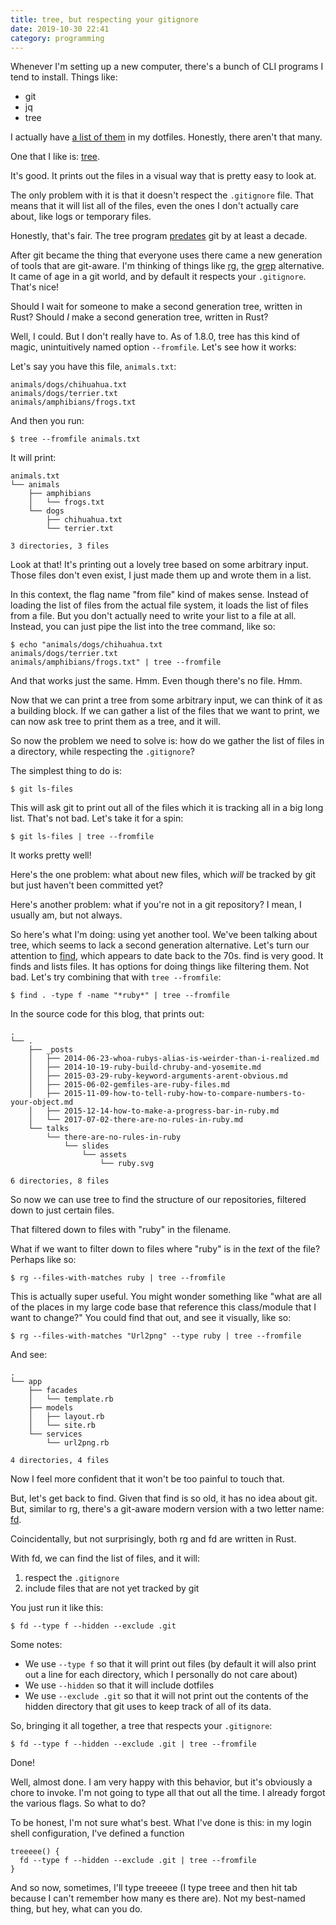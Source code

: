 ```yaml
---
title: tree, but respecting your gitignore
date: 2019-10-30 22:41
category: programming
---
```


Whenever I'm setting up a new computer, there's a bunch of CLI programs I tend to install.
Things like:

* git
* jq
* tree

I actually have [a list of them][list] in my dotfiles.
Honestly, there aren't that many.

[list]: https://github.com/maxjacobson/dotfiles/blob/master/expected_bins

One that I like is: [tree][tree].

[tree]: https://en.wikipedia.org/wiki/Tree_(command)

It's good.
It prints out the files in a visual way that is pretty easy to look at.

The only problem with it is that it doesn't respect the `.gitignore` file.
That means that it will list all of the files, even the ones I don't actually care about, like logs or temporary files.

Honestly, that's fair.
The tree program [predates] git by at least a decade.

[predates]: http://mama.indstate.edu/users/ice/tree/changes.html

After git became the thing that everyone uses there came a new generation of tools that are git-aware.
I'm thinking of things like [rg], the [grep] alternative.
It came of age in a git world, and by default it respects your `.gitignore`.
That's nice!

[grep]: https://en.wikipedia.org/wiki/Grep
[rg]: https://github.com/BurntSushi/ripgrep

Should I wait for someone to make a second generation tree, written in Rust?
Should _I_ make a second generation tree, written in Rust?

Well, I could.
But I don't really have to.
As of 1.8.0, tree has this kind of magic, unintuitively named option `--fromfile`.
Let's see how it works:

Let's say you have this file, `animals.txt`:

```
animals/dogs/chihuahua.txt
animals/dogs/terrier.txt
animals/amphibians/frogs.txt
```

And then you run:

```
$ tree --fromfile animals.txt
```

It will print:

```
animals.txt
└── animals
    ├── amphibians
    │   └── frogs.txt
    └── dogs
        ├── chihuahua.txt
        └── terrier.txt

3 directories, 3 files
```

Look at that!
It's printing out a lovely tree based on some arbitrary input.
Those files don't even exist, I just made them up and wrote them in a list.

In this context, the flag name "from file" kind of makes sense.
Instead of loading the list of files from the actual file system, it loads the list of files from a file.
But you don't actually need to write your list to a file at all.
Instead, you can just pipe the list into the tree command, like so:

```
$ echo "animals/dogs/chihuahua.txt
animals/dogs/terrier.txt
animals/amphibians/frogs.txt" | tree --fromfile
```

And that works just the same.
Hmm.
Even though there's no file.
Hmm.

Now that we can print a tree from some arbitrary input, we can think of it as a building block.
If we can gather a list of the files that we want to print, we can now ask tree to print them as a tree, and it will.

So now the problem we need to solve is: how do we gather the list of files in a directory, while respecting the `.gitignore`?

The simplest thing to do is:

```
$ git ls-files
```

This will ask git to print out all of the files which it is tracking all in a big long list.
That's not bad.
Let's take it for a spin:

```
$ git ls-files | tree --fromfile
```

It works pretty well!

Here's the one problem: what about new files, which _will_ be tracked by git but just haven't been committed yet?

Here's another problem: what if you're not in a git repository?
I mean, I usually am, but not always.

So here's what I'm doing: using yet another tool.
We've been talking about tree, which seems to lack a second generation alternative.
Let's turn our attention to [find], which appears to date back to the 70s.
find is very good.
It finds and lists files.
It has options for doing things like filtering them.
Not bad.
Let's try combining that with `tree --fromfile`:

[find]: https://en.wikipedia.org/wiki/Find_(Unix)

```
$ find . -type f -name "*ruby*" | tree --fromfile
```

In the source code for this blog, that prints out:

```
.
└── .
    ├── _posts
    │   ├── 2014-06-23-whoa-rubys-alias-is-weirder-than-i-realized.md
    │   ├── 2014-10-19-ruby-build-chruby-and-yosemite.md
    │   ├── 2015-03-29-ruby-keyword-arguments-arent-obvious.md
    │   ├── 2015-06-02-gemfiles-are-ruby-files.md
    │   ├── 2015-11-09-how-to-tell-ruby-how-to-compare-numbers-to-your-object.md
    │   ├── 2015-12-14-how-to-make-a-progress-bar-in-ruby.md
    │   └── 2017-07-02-there-are-no-rules-in-ruby.md
    └── talks
        └── there-are-no-rules-in-ruby
            └── slides
                └── assets
                    └── ruby.svg

6 directories, 8 files
```

So now we can use tree to find the structure of our repositories, filtered down to just certain files.

That filtered down to files with "ruby" in the filename.

What if we want to filter down to files where "ruby" is in the _text_ of the file?
Perhaps like so:

```
$ rg --files-with-matches ruby | tree --fromfile
```

This is actually super useful.
You might wonder something like "what are all of the places in my large code base that reference this class/module that I want to change?"
You could find that out, and see it visually, like so:

```
$ rg --files-with-matches "Url2png" --type ruby | tree --fromfile
```

And see:

```
.
└── app
    ├── facades
    │   └── template.rb
    ├── models
    │   ├── layout.rb
    │   └── site.rb
    └── services
        └── url2png.rb

4 directories, 4 files
```

Now I feel more confident that it won't be too painful to touch that.

But, let's get back to find.
Given that find is so old, it has no idea about git.
But, similar to rg, there's a git-aware modern version with a two letter name: [fd].

[fd]: https://github.com/sharkdp/fd

Coincidentally, but not surprisingly, both rg and fd are written in Rust.

With fd, we can find the list of files, and it will:

1. respect the `.gitignore`
2. include files that are not yet tracked by git

You just run it like this:

```
$ fd --type f --hidden --exclude .git
```

Some notes:

* We use `--type f` so that it will print out files (by default it will also print out a line for each directory, which I personally do not care about)
* We use `--hidden` so that it will include dotfiles
* We use `--exclude .git` so that it will not print out the contents of the hidden directory that git uses to keep track of all of its data.

So, bringing it all together, a tree that respects your `.gitignore`:

```
$ fd --type f --hidden --exclude .git | tree --fromfile
```

Done!

Well, almost done.
I am very happy with this behavior, but it's obviously a chore to invoke.
I'm not going to type all that out all the time.
I already forgot the various flags.
So what to do?

To be honest, I'm not sure what's best.
What I've done is this: in my login shell configuration, I've defined a function

```shell
treeeee() {
  fd --type f --hidden --exclude .git | tree --fromfile
}
```

And so now, sometimes, I'll type treeeee (I type treee and then hit tab because I can't remember how many es there are).
Not my best-named thing, but hey, what can you do.
